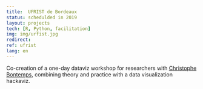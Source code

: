 ```yaml
---
title:  UFRIST de Bordeaux
status: schedulded in 2019
layout: projects
tech: [R, Python, facilitation]
img: img/urfist.jpg
redirect:
ref: ufrist
lang: en
---
```


Co-creation of a one-day dataviz workshop for researchers with
<a class="niceLink" href="https://www.tse-fr.eu/fr/people/christophe-bontemps" >Christophe Bontemps</a>, combining theory and practice with a data visualization hackaviz.
